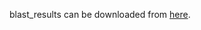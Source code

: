 blast_results can be downloaded from [here](https://pan.baidu.com/s/1JglJVJ2HwrrjD1flouAPpQ?pwd=qyh7).
